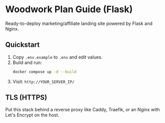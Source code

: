 # Woodwork Plan Guide (Flask)
Ready-to-deploy marketing/affiliate landing site powered by Flask and Nginx.

## Quickstart
1. Copy `.env.example` to `.env` and edit values.
2. Build and run:
   ```bash
   docker compose up -d --build
   ```
3. Visit: `http://YOUR_SERVER_IP/`

## TLS (HTTPS)
Put this stack behind a reverse proxy like Caddy, Traefik, or an Nginx with Let's Encrypt on the host.
